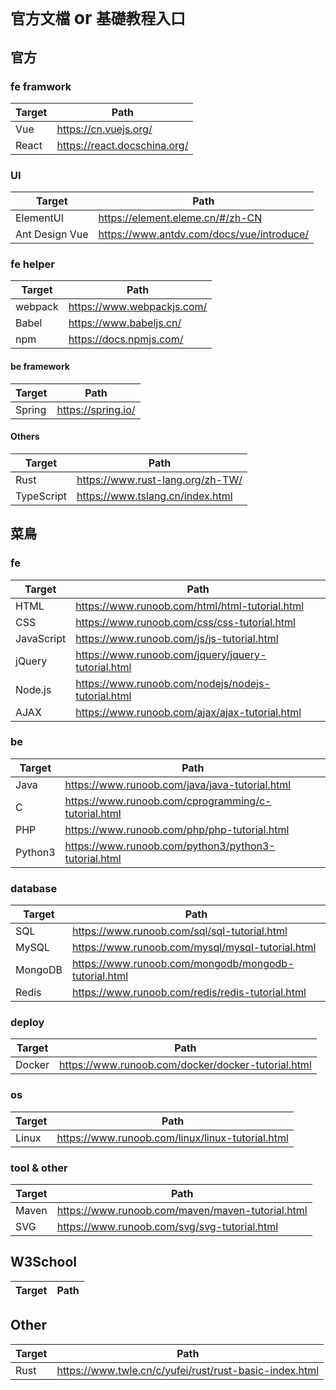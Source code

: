 # `官方文檔` or `基礎教程入口`

## 官方

### fe framwork
Target | Path
-|-
Vue | https://cn.vuejs.org/
React | https://react.docschina.org/

### UI
Target | Path
-|-
ElementUI | https://element.eleme.cn/#/zh-CN
Ant Design Vue | https://www.antdv.com/docs/vue/introduce/

### fe helper
Target | Path
-|-
webpack | https://www.webpackjs.com/
Babel | https://www.babeljs.cn/
npm | https://docs.npmjs.com/

#### be framework
Target | Path
-|-
Spring | https://spring.io/

#### Others
Target | Path
-|-
Rust | https://www.rust-lang.org/zh-TW/
TypeScript | https://www.tslang.cn/index.html

## 菜鳥

### fe
Target | Path
-|-
HTML | https://www.runoob.com/html/html-tutorial.html
CSS | https://www.runoob.com/css/css-tutorial.html
JavaScript | https://www.runoob.com/js/js-tutorial.html
jQuery | https://www.runoob.com/jquery/jquery-tutorial.html
Node.js | https://www.runoob.com/nodejs/nodejs-tutorial.html
AJAX | https://www.runoob.com/ajax/ajax-tutorial.html

### be
Target | Path
-|-
Java | https://www.runoob.com/java/java-tutorial.html
C | https://www.runoob.com/cprogramming/c-tutorial.html
PHP | https://www.runoob.com/php/php-tutorial.html
Python3 | https://www.runoob.com/python3/python3-tutorial.html

### database
Target | Path
-|-
SQL | https://www.runoob.com/sql/sql-tutorial.html
MySQL | https://www.runoob.com/mysql/mysql-tutorial.html
MongoDB | https://www.runoob.com/mongodb/mongodb-tutorial.html
Redis | https://www.runoob.com/redis/redis-tutorial.html

### deploy
Target | Path
-|-
Docker | https://www.runoob.com/docker/docker-tutorial.html

### os
Target | Path
-|-
Linux | https://www.runoob.com/linux/linux-tutorial.html

### tool & other
Target | Path
-|-
Maven | https://www.runoob.com/maven/maven-tutorial.html
SVG | https://www.runoob.com/svg/svg-tutorial.html

## W3School
Target | Path
-|-

## Other
Target | Path
-|-
Rust | https://www.twle.cn/c/yufei/rust/rust-basic-index.html





